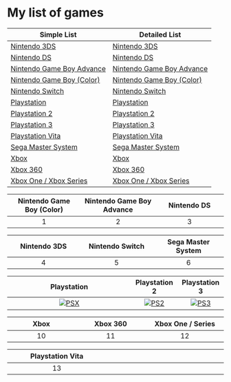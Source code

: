 # My list of games  




| Simple List                                    | Detailed List                                      |  
| ---------------------------------------------- | -------------------------------------------------- |    
| [Nintendo 3DS](3ds/3ds_list.md)                | [Nintendo 3DS](3ds/3ds_info_games.md)              |
| [Nintendo DS](ds/ds_list.md)                   | [Nintendo DS](ds/ds_info_games.md)                 |  
| [Nintendo Game Boy Advance](gba/gba_list.md)   | [Nintendo Game Boy Advance](gba/gba_info_games.md) |
| [Nintendo Game Boy (Color)](gb/gb_list.md)     | [Nintendo Game Boy (Color)](gb/gb_info_games.md)   |
| [Nintendo Switch](switch/switch_list.md)       | [Nintendo Switch](switch/switch_info_games.md)     |
| [Playstation](psx/psx_list.md)                 | [Playstation](psx/psx_info_games.md)               |
| [Playstation 2](ps2/ps2_list.md)               | [Playstation 2](ps2/ps2_info_games.md)             |
| [Playstation 3](ps3/ps3_list.md)               | [Playstation 3](ps3/ps3_info_games.md)             |
| [Playstation Vita](vita/vita_list.md)          | [Playstation Vita](vita/vita_info_games.md)        |
| [Sega Master System](sms/sms_list.md)          | [Sega Master System](sms/sms_info_games.md)        |
| [Xbox](xbox/xbox_list.md)                      | [Xbox](xbox/xbox_info_games.md)                    |
| [Xbox 360](x360/x360_list.md)                  | [Xbox 360](x360/x360_info_games.md)                |
| [ Xbox One / Xbox Series](xsx/xsx_list.md)     | [Xbox One / Xbox Series](xsx/xsx_info_games.md)    |

| <img width="330" height="1">Nintendo Game Boy (Color)<img width="330" height="1"> |<img width="330" height="1"> Nintendo Game Boy Advance<img width="330" height="1"> | <img width="330" height="1">Nintendo DS <img width="330" height="1">|
| :---: | :---: | :---: |
| 1 | 2 | 3 |


| <img width="330" height="1">Nintendo 3DS<img width="330" height="1"> | <img width="330" height="1">Nintendo Switch<img width="330" height="1"> | <img width="330" height="1">Sega Master System<img width="330" height="1"> |
| :---: | :---: | :---: |
| 4 | 5 | 6 |

| Playstation | Playstation 2 | Playstation 3 |
| :---: | :---: | :---: |
| <img width="330" height="1"> [![PSX](https://consolemods.org/wiki/images/thumb/1/1b/PS1.png/200px-PS1.png)](psx/psx.md) <img width="330" height="1">| [![PS2](https://consolemods.org/wiki/images/thumb/4/45/PS2.png/200px-PS2.png)](psé/ps2.md) | [![PS3](https://consolemods.org/wiki/images/thumb/8/80/PS3.png/200px-PS3.png)](ps3/ps3.md) |

| <img width="330" height="1">Xbox<img width="330" height="1"> | <img width="330" height="1">Xbox 360<img width="330" height="1"> | <img width="330" height="1">Xbox One / Series<img width="330" height="1"> |
| :---: | :---: | :---: |
| 10 | 11 | 12 |

| <img width="330" height="1">Playstation Vita<img width="330" height="1"> |<img width="330" height="1"><img width="330" height="1"> |<img width="330" height="1"><img width="330" height="1"> |
| :---: | :---: | :---: |
| 13 | | |

